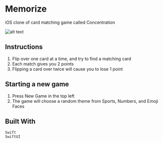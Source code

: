 # Memorize

iOS clone of card matching game called Concentration

![alt text](https://i.imgur.com/ktaxkUI.gif)

## Instructions
1. Flip over one card at a time, and try to find a matching card
2. Each match gives you 2 points
3. Flipping a card over twice will cause you to lose 1 point

## Starting a new game
1. Press New Game in the top left
2. The game will choose a random theme from Sports, Numbers, and Emoji Faces

## Built With
```
Swift
SwiftUI
```
